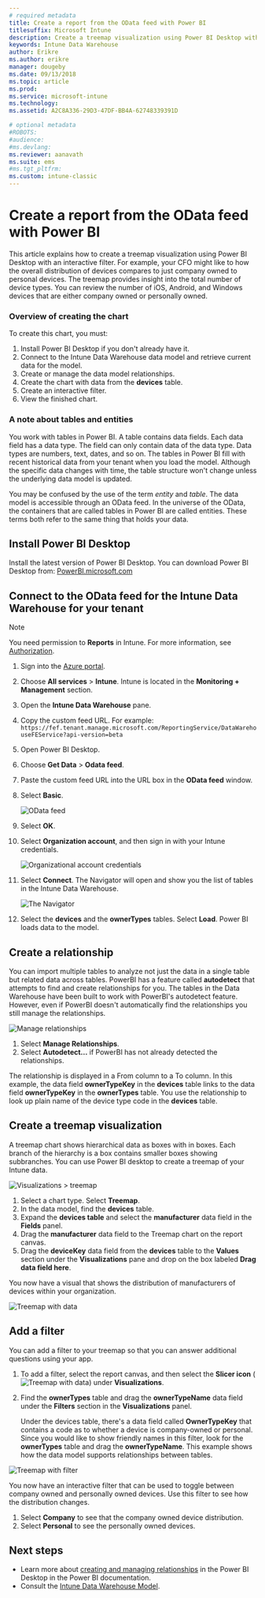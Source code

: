 ```yaml
---
# required metadata
title: Create a report from the OData feed with Power BI
titlesuffix: Microsoft Intune
description: Create a treemap visualization using Power BI Desktop with an interactive filter from the Intune Data Warehouse API.
keywords: Intune Data Warehouse
author: Erikre
ms.author: erikre
manager: dougeby
ms.date: 09/13/2018
ms.topic: article
ms.prod:
ms.service: microsoft-intune
ms.technology:
ms.assetid: A2C8A336-29D3-47DF-BB4A-62748339391D

# optional metadata
#ROBOTS:
#audience:
#ms.devlang:
ms.reviewer: aanavath
ms.suite: ems
#ms.tgt_pltfrm:
ms.custom: intune-classic
---
```


# Create a report from the OData feed with Power BI

This article explains how to create a treemap visualization using Power BI Desktop with an interactive filter. For example, your CFO might like to how the overall distribution of devices compares to just company owned to personal devices. The treemap provides insight into the total number of device types. You can review the number of iOS, Android, and Windows devices that are either company owned or personally owned.

### Overview of creating the chart

To create this chart, you must:
1. Install Power BI Desktop if you don't already have it.
2. Connect to the Intune Data Warehouse data model and retrieve current data for the model.
3. Create or manage the data model relationships.
4. Create the chart with data from the **devices** table.
5. Create an interactive filter.
6. View the finished chart.

### A note about tables and entities

You work with tables in Power BI. A table contains data fields. Each data field has a data type. The field can only contain data of the data type. Data types are numbers, text, dates, and so on. The tables in Power BI fill with recent historical data from your tenant when you load the model. Although the specific data changes with time, the table structure won't change unless the underlying data model is updated.

You may be confused by the use of the term _entity_ and _table_. The data model is accessible through an OData feed. In the universe of the OData, the containers that are called tables in Power BI are called entities. These terms both refer to the same thing that holds your data.

## Install Power BI Desktop

Install the latest version of Power BI Desktop. You can download Power BI Desktop from: [PowerBI.microsoft.com](https://powerbi.microsoft.com/desktop)

## Connect to the OData feed for the Intune Data Warehouse for your tenant

> [!Note]  
> You need permission to **Reports** in Intune. For more information, see [Authorization](reports-api-url.md).

1. Sign into the [Azure portal](https://portal.azure.com).
2. Choose **All services** > **Intune**. Intune is located in the **Monitoring + Management** section.
3. Open the **Intune Data Warehouse** pane.
4. Copy the custom feed URL. For example:
`https://fef.tenant.manage.microsoft.com/ReportingService/DataWarehouseFEService?api-version=beta`
5. Open Power BI Desktop.
6. Choose **Get Data** > **Odata feed**.
7. Paste the custom feed URL into the URL box in the **OData feed** window.
8. Select **Basic**.

    ![OData feed](media/reports-create-01-odatafeed.png)

9. Select **OK**.
10. Select **Organization account**, and then sign in with your Intune credentials.

    ![Organizational account credentials](media/reports-create-02-org-account.png)

11. Select **Connect**. The Navigator will open and show you the list of tables in the Intune Data Warehouse.

    ![The Navigator](media/reports-create-02-loadentities.png)

12. Select the **devices** and the **ownerTypes** tables.  Select **Load**. Power BI loads data to the model.

## Create a relationship

You can import multiple tables to analyze not just the data in a single table but related data across tables.  PowerBI has a feature called **autodetect** that attempts to find and create relationships for you. The tables in the Data Warehouse have been built to work with PowerBI's autodetect feature. However, even if PowerBI doesn't automatically find the relationships you still manage the relationships.

![Manage relationships](media/reports-create-03-managerelationships.png)

1. Select **Manage Relationships**.
2. Select **Autodetect...** if PowerBI has not already detected the relationships.

The relationship is displayed in a From column to a To column. In this example, the data field **ownerTypeKey** in the **devices** table links to the data field **ownerTypeKey** in the **ownerTypes** table. You use the relationship to look up plain name of the device type code in the **devices** table.

## Create a treemap visualization

A treemap chart shows hierarchical data as boxes with in boxes. Each branch of the hierarchy is a box contains smaller boxes showing subbranches. You can use Power BI desktop to create a treemap of your Intune data.

![Visualizations > treemap](media/reports-create-03-treemap.png)

1. Select a chart type. Select **Treemap**.
2. In the data model, find the **devices** table.
3. Expand the **devices table** and select the **manufacturer** data field in the **Fields** panel.
4. Drag the **manufacturer** data field to the Treemap chart on the report canvas.
5. Drag the **deviceKey** data field from the **devices** table to the **Values** section under the **Visualizations** pane and drop on the box labeled **Drag data field here**.  

You now have a visual that shows the distribution of manufacturers of devices within your organization.

![Treemap with data](media/reports-create-06-treemapwdata.png)

## Add a filter

You can add a filter to your treemap so that you can answer additional questions using your app.


1. To add a filter, select the report canvas, and then select the **Slicer icon** (![Treemap with data](media/reports-create-slicer.png)) under **Visualizations**.
2. Find the **ownerTypes** table and drag the **ownerTypeName** data field under the **Filters** section in the **Visualizations** panel.  

   Under the devices table, there's a data field called **OwnerTypeKey** that contains a code as to whether a device is company-owned or personal. Since you would like to show friendly names in this filter, look for the **ownerTypes** table and drag the **ownerTypeName**. This example shows how the data model supports relationships between tables.

![Treemap with filter](media/reports-create-08_ownertype.png)

You now have an interactive filter that can be used to toggle between company owned and personally owned devices. Use this filter to see how the distribution changes.

1. Select **Company** to see that the company owned device distribution.
2. Select **Personal** to see the personally owned devices.

## Next steps

 - Learn more about [creating and managing relationships](https://powerbi.microsoft.com/documentation/powerbi-desktop-create-and-manage-relationships/) in the Power BI Desktop in the Power BI documentation.
 - Consult the [Intune Data Warehouse Model](https://docs.microsoft.com/intune/reports-ref-data-model).
